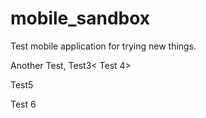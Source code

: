 # mobile_sandbox
Test mobile application for trying new things.

Another Test, Test3< Test 4>

Test5

Test 6